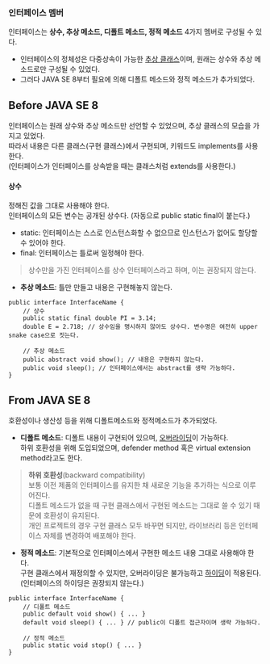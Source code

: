 ### 인터페이스 멤버
인터페이스는 **상수, 추상 메소드, 디폴트 메소드, 정적 메소드** 4가지 멤버로 구성될 수 있다.
- 인터페이스의 정체성은 다중상속이 가능한 [추상 클래스][1]이며, 원래는 상수와 추상 메소드로만 구성될 수 있었다.
- 그러다 JAVA SE 8부터 필요에 의해 디폴트 메소드와 정적 메소드가 추가되었다.

## Before JAVA SE 8
인터페이스는 원래 상수와 추상 메소드만 선언할 수 있었으며, 추상 클래스의 모습을 가지고 있었다.  
따라서 내용은 다른 클래스(구현 클래스)에서 구현되며, 키워드도 implements를 사용한다.  
(인터페이스가 인터페이스를 상속받을 때는 클래스처럼 extends를 사용한다.)
#### 상수
정해진 값을 그대로 사용해야 한다.  
인터페이스의 모든 변수는 공개된 상수다. (자동으로 public static final이 붙는다.)  
  - static: 인터페이스는 스스로 인스턴스화할 수 없으므로 인스턴스가 없어도 할당할 수 있어야 한다.
  - final: 인터페이스는 틀로써 일정해야 한다.
> 상수만을 가진 인터페이스를 상수 인터페이스라고 하며, 이는 권장되지 않는다.
- **추상 메소드**: 틀만 만들고 내용은 구현해놓지 않는다.
```
public interface InterfaceName {
    // 상수
    public static final double PI = 3.14;
    double E = 2.718; // 상수임을 명시하지 않아도 상수다. 변수명은 여전히 upper snake case으로 짓는다.
    
    // 추상 메소드
    public abstract void show(); // 내용은 구현하지 않는다.
    public void sleep(); // 인터페이스에서는 abstract를 생략 가능하다.
}
```

## From JAVA SE 8
호환성이나 생산성 등을 위해 디폴트메소드와 정적메소드가 추가되었다.
- **디폴트 메소드**: 디폴트 내용이 구현되어 있으며, [오버라이딩][1]이 가능하다.  
하위 호환성을 위해 도입되었으며, defender method 혹은 virtual extension method라고도 한다.
> **하위 호환성**(backward compatibility)  
> 보통 이전 제품의 인터페이스를 유지한 채 새로운 기능을 추가하는 식으로 이루어진다.  
> 디폴트 메소드가 없을 때 구현 클래스에서 구현된 메소드는 그대로 쓸 수 있기 때문에 호환성이 유지된다.  
> 개인 프로젝트의 경우 구현 클래스 모두 바꾸면 되지만, 라이브러리 등은 인터페이스 자체를 변경하여 배포해야 한다.
- **정적 메소드**: 기본적으로 인터페이스에서 구현한 메소드 내용 그대로 사용해야 한다.  
구현 클래스에서 재정의할 수 있지만, 오버라이딩은 불가능하고 [하이딩][1]이 적용된다. (인터페이스의 하이딩은 권장되지 않는다.)  
```
public interface InterfaceName {
    // 디폴트 메소드
    public default void show() { ... }
    default void sleep() { ... } // public이 디폴트 접근자이며 생략 가능하다.
    
    // 정적 메소드
    public static void stop() { ... }
}
```


[1]: https://github.com/ipari3/java/blob/main/%EB%AC%B8%EB%B2%95/%EC%9E%90%EB%B0%94%20%EB%B2%84%EC%A0%84%20%EC%84%A4%EB%AA%85/Class.md
